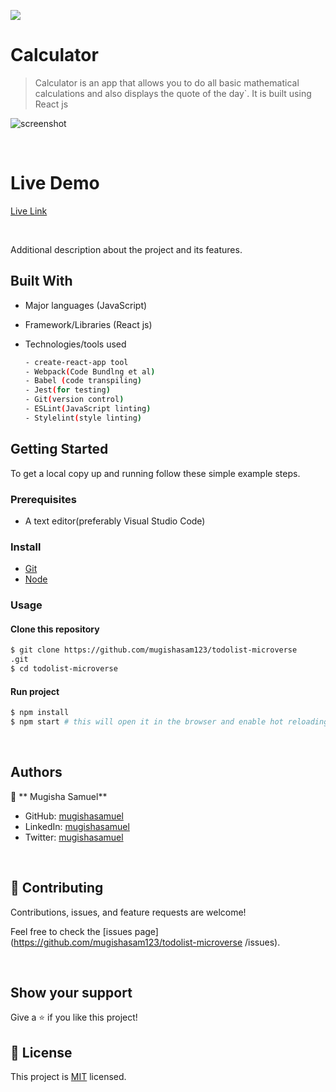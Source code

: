 ![](https://img.shields.io/badge/Calculator-blue)

# Calculator

> Calculator is an app that allows you to do all basic mathematical calculations and also displays the quote of the day`. It is built using React js
> 

![screenshot](./src/img/screen.png)

<br/>

# Live Demo

[Live Link](https://mugishasam123.github.io/todolist-microverse/)

<br/>

Additional description about the project and its features.
## Built With

- Major languages (JavaScript)
- Framework/Libraries (React js)
- Technologies/tools used 
  
  ``` bash
  - create-react-app tool
  - Webpack(Code Bundlng et al)
  - Babel (code transpiling)
  - Jest(for testing)
  - Git(version control)
  - ESLint(JavaScript linting)
  - Stylelint(style linting)

  ```


## Getting Started

To get a local copy up and running follow these simple example steps.

### Prerequisites
 - A text editor(preferably Visual Studio Code)
### Install
  -  [Git](https://git-scm.com/downloads)
  -  [Node](https://nodejs.org/en/download/)
### Usage
#### Clone this repository

```bash
$ git clone https://github.com/mugishasam123/todolist-microverse
.git
$ cd todolist-microverse

```
#### Run project

```bash
$ npm install
$ npm start # this will open it in the browser and enable hot reloading
```

  <br>

## Authors

👤 ** Mugisha Samuel**

- GitHub: [mugishasamuel](https://github.com/mugishasam123)
- LinkedIn: [mugishasamuel](https://www.linkedin.com/in/mugisha-samuel-55a905208/)
- Twitter: [mugishasamuel](https://twitter.com/mugishasamuel42/)

<br>

## 🤝 Contributing

Contributions, issues, and feature requests are welcome!

Feel free to check the [issues page](https://github.com/mugishasam123/todolist-microverse
/issues).

<br>

## Show your support

Give a ⭐️ if you like this project!

## 📝 License

This project is [MIT](https://opensource.org/licenses/MIT) licensed.
